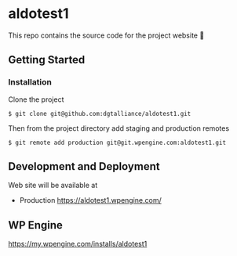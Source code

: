 # aldotest1

This repo contains the source code for the project website :ghost:

## Getting Started

### Installation

Clone the project

```
$ git clone git@github.com:dgtalliance/aldotest1.git
```

Then from the project directory add staging and production remotes

```
$ git remote add production git@git.wpengine.com:aldotest1.git

```

## Development and Deployment

Web site will be available at

- Production https://aldotest1.wpengine.com/

## WP Engine
https://my.wpengine.com/installs/aldotest1
